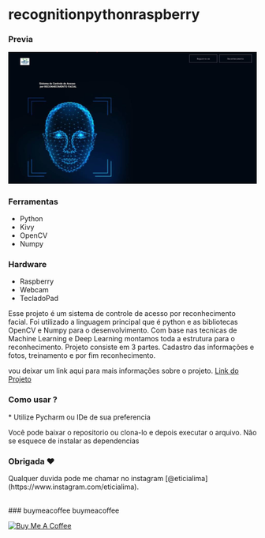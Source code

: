 # recognitionpythonraspberry 
 
### Previa
 
<img src="git/demo.jpg?raw=true"/>

### Ferramentas
* Python
* Kivy
* OpenCV
* Numpy 

### Hardware
* Raspberry
* Webcam
* TecladoPad

<p>Esse projeto é um sistema de controle de acesso por reconhecimento facial. Foi utilizado a linguagem principal que é python e as bibliotecas OpenCV e Numpy para o desenvolvimento.
Com base nas tecnicas de Machine Learning e Deep Learning montamos toda a estrutura para o reconhecimento. Projeto consiste em 3 partes. Cadastro das informações e fotos, treinamento e por fim reconhecimento.</p>
<p>vou deixar um link aqui para mais informações sobre o projeto. <a href="https://leticialima.vercel.app/tcc">Link do Projeto</a></p>
 
### Como usar ? 
<p>* Utilize Pycharm ou IDe de sua preferencia</P><p> Você pode baixar o repositorio ou clona-lo e depois executar o arquivo. Não se esquece de instalar as dependencias</P> 

### Obrigada ❤️
<p>Qualquer duvida pode me chamar no instagram [@eticialima](https://www.instagram.com/eticialima).</p> 
<br> 
###  buymeacoffee buymeacoffee
 
<a  href="https://www.buymeacoffee.com/leticialima" target="_blank"><img  src="https://cdn.buymeacoffee.com/buttons/default-red.png" alt="Buy Me A Coffee" height="40" width="170" ></a>
</p><br> 
